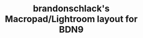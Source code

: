 ---
layout: layouts/keymapdb_entry.njk
OS: ['MacOS']
keymap_author: brandonschlack
firmware: QMK
hasHomeRowMods: False
hasLetterOnThumb: False
hasVerticalCombos: False
thumb: https://i.imgur.com/pai9M0m.jpg
imageDate: idk
keyCount: 9
keyboard: Keebio BDN9
languages: ['English']
layerCount: 9
title: "brandonschlack's Macropad/Lightroom layout for BDN9"
split: False
stagger: ortholinear
summary: 
keymap_url: https://github.com/brandonschlack/qmk_firmware/tree/master/keyboards/keebio/bdn9/keymaps/brandonschlack
writeup: https://github.com/brandonschlack/qmk_firmware/tree/master/keyboards/keebio/bdn9/keymaps/brandonschlack/readme.md
---